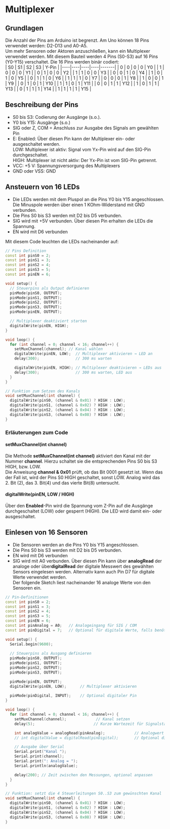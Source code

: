 <link rel="stylesheet" href="https://hi2272.github.io/StyleMD.css">


# Multiplexer
## Grundlagen
Die Anzahl der Pins am Arduino ist begrenzt. Am Uno können 18 Pins verwendet werden: D2-D13 und A0-A5.   
Um mehr Sensoren oder Aktoren anzuschließen, kann ein Multiplexer verwendet werden. Mit diesem Bauteil werden 4 Pins (S0-S3) auf 16 Pins (Y0-Y15) verschaltet. Die 16 Pins werden binär codiert:  
| S0 | S1 | S2 | S3 | Y-Pin |
|----|----|----|----|-------|
| 0  | 0  | 0  | 0  | Y0    |
| 1  | 0  | 0  | 0  | Y1    |
| 0  | 1  | 0  | 0  | Y2    |
| 1  | 1  | 0  | 0  | Y3    |
| 0  | 0  | 1  | 0  | Y4    |
| 1  | 0  | 1  | 0  | Y5    |
| 0  | 1  | 1  | 0  | Y6    |
| 1  | 1  | 1  | 0  | Y7    |
| 0  | 0  | 0  | 1  | Y8    |
| 1  | 0  | 0  | 1  | Y9    |
| 0  | 1  | 0  | 1  | Y10   |
| 1  | 1  | 0  | 1  | Y11   |
| 0  | 0  | 1  | 1  | Y12   |
| 1  | 0  | 1  | 1  | Y13   |
| 0  | 1  | 1  | 1  | Y14   |
| 1  | 1  | 1  | 1  | Y15   |

## Beschreibung der Pins
- S0 bis S3: Codierung der Ausgänge (s.o.).
- Y0 bis Y15: Ausgänge (s.o.)
- SIG oder Z, COM = Anschluss zur Ausgabe des Signals am gewählten Pin
- E: Enabled: Über diesen Pin kann der Multiplexer ein- oder ausgeschaltet werden.     
LOW: Multiplexer ist aktiv: Signal vom Yx-Pin wird auf den SIG-Pin durchgeschaltet.  
HIGH: Multiplexer ist nicht aktiv: Der Yx-Pin ist vom SIG-Pin getrennt.
- VCC: +5 V: Spannungsversorgung des Multiplexers
- GND oder VSS: GND
## Ansteuern von 16 LEDs 
- Die LEDs werden mit dem Pluspol an die Pins Y0 bis Y15 angeschlossen.  Die Minuspole werden über einen 1 KOhm-Widerstand mit GND verbunden.  
- Die Pins S0 bis S3 werden mit D2 bis D5 verbunden.  
- SIG wird mit +5V verbunden. Über diesen Pin erhalten die LEDs die Spannung.  
- EN wird mit D6 verbunden

Mit diesem Code leuchten die LEDs nacheinander auf:  
```C++
// Pins Definition
const int pinS0 = 2;
const int pinS1 = 3;
const int pinS2 = 4;
const int pinS3 = 5;
const int pinEN = 6;

void setup() {
  // Steuerpins als Output definieren
  pinMode(pinS0, OUTPUT);
  pinMode(pinS1, OUTPUT);
  pinMode(pinS2, OUTPUT);
  pinMode(pinS3, OUTPUT);
  pinMode(pinEN, OUTPUT);

  // Multiplexer deaktiviert starten
  digitalWrite(pinEN, HIGH);
}

void loop() {
  for (int channel = 0; channel < 16; channel++) {
    setMuxChannel(channel); // Kanal wählen
    digitalWrite(pinEN, LOW);  // Multiplexer aktivieren → LED an
    delay(300);                // 300 ms warten

    digitalWrite(pinEN, HIGH); // Multiplexer deaktivieren → LEDs aus
    delay(300);                // 300 ms warten, LED aus
  }
}

// Funktion zum Setzen des Kanals
void setMuxChannel(int channel) {
  digitalWrite(pinS0, (channel & 0x01) ? HIGH : LOW);
  digitalWrite(pinS1, (channel & 0x02) ? HIGH : LOW);
  digitalWrite(pinS2, (channel & 0x04) ? HIGH : LOW);
  digitalWrite(pinS3, (channel & 0x08) ? HIGH : LOW);
}
```
### Erläuterungen zum Code
#### setMuxChannel(int channel)

Die Methode **setMuxChannel(int channel)** aktiviert den Kanal mit der Nummer **channel**.
Hierzu schaltet sie die entsprechenden Pins S0 bis S3 HIGH, bzw. LOW.   
Die Anweisung **channel & 0x01** prüft, ob das Bit 0001 gesetzt ist. Wenn das der Fall ist, wird der Pins S0 HIGH geschaltet, sonst LOW. Analog wird das 2. Bit (2), das 3. Bit(4) und das vierte Bit(8) untersucht.
####   digitalWrite(pinEN, LOW / HIGH)
Über den **Enabled**-Pin wird die Spannung vom Z-Pin auf die Ausgänge durchgeschaltet (LOW) oder gesperrt (HIGH). Die LED wird damit ein- oder ausgeschaltet. 

## Einlesen von 16 Sensoren

- Die Sensoren werden an die Pins Y0 bis Y15 angeschlossen.
- Die Pins S0 bis S3 werden mit D2 bis D5 verbunden.  
- EN wird mit D6 verbunden
- SIG wird mit A0 verbunden. Über diesen Pin kann über **analogRead** der analoge oder über**digitalRead** der digitale Messwert des gewählten Sensors eingelesen werden. Alternativ kann auch Pin D7 für digitale Werte verwendet werden.  
Der folgende Sketch liest nacheinander 16 analoge Werte von den Sensoren ein.  
```C++
// Pin-Definitionen
const int pinS0 = 2;
const int pinS1 = 3;
const int pinS2 = 4;
const int pinS3 = 5;
const int pinEN = 6;
const int pinAnalog = A0;   // Analogeingang für SIG / COM
const int pinDigital = 7;   // Optional für digitale Werte, falls benötigt

void setup() {
  Serial.begin(9600);
  
  // Steuerpins als Ausgang definieren
  pinMode(pinS0, OUTPUT);
  pinMode(pinS1, OUTPUT);
  pinMode(pinS2, OUTPUT);
  pinMode(pinS3, OUTPUT);

  pinMode(pinEN, OUTPUT);
  digitalWrite(pinEN, LOW);      // Multiplexer aktivieren
  
  pinMode(pinDigital, INPUT);    // Optional digitaler Pin
}

void loop() {
  for (int channel = 0; channel < 16; channel++) {
    setMuxChannel(channel);             // Kanal setzen
    delay(5);                          // Kurze Wartezeit für Signalstabilisierung

    int analogValue = analogRead(pinAnalog);             // Analogwert lesen
    // int digitalValue = digitalRead(pinDigital);       // Optional digital lesen

    // Ausgabe über Serial
    Serial.print("Kanal ");
    Serial.print(channel);
    Serial.print(": Analog = ");
    Serial.println(analogValue);

    delay(200); // Zeit zwischen den Messungen, optional anpassen
  }
}

// Funktion: setzt die 4 Steuerleitungen S0..S3 zum gewünschten Kanal
void setMuxChannel(int channel) {
  digitalWrite(pinS0, (channel & 0x01) ? HIGH : LOW);
  digitalWrite(pinS1, (channel & 0x02) ? HIGH : LOW);
  digitalWrite(pinS2, (channel & 0x04) ? HIGH : LOW);
  digitalWrite(pinS3, (channel & 0x08) ? HIGH : LOW);
}
``` 
